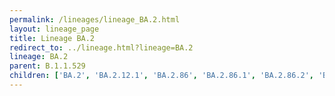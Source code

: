 ```yaml
---
permalink: /lineages/lineage_BA.2.html
layout: lineage_page
title: Lineage BA.2
redirect_to: ../lineage.html?lineage=BA.2
lineage: BA.2
parent: B.1.1.529
children: ['BA.2', 'BA.2.12.1', 'BA.2.86', 'BA.2.86.1', 'BA.2.86.2', 'BA.2.86.3']
---
```

